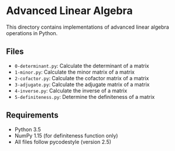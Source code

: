 # Advanced Linear Algebra

This directory contains implementations of advanced linear algebra operations in Python.

## Files

- `0-determinant.py`: Calculate the determinant of a matrix
- `1-minor.py`: Calculate the minor matrix of a matrix
- `2-cofactor.py`: Calculate the cofactor matrix of a matrix
- `3-adjugate.py`: Calculate the adjugate matrix of a matrix
- `4-inverse.py`: Calculate the inverse of a matrix
- `5-definiteness.py`: Determine the definiteness of a matrix

## Requirements

- Python 3.5
- NumPy 1.15 (for definiteness function only)
- All files follow pycodestyle (version 2.5)